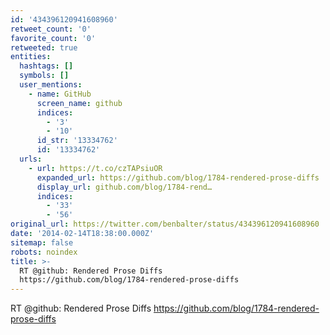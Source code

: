 ```yaml
---
id: '434396120941608960'
retweet_count: '0'
favorite_count: '0'
retweeted: true
entities:
  hashtags: []
  symbols: []
  user_mentions:
    - name: GitHub
      screen_name: github
      indices:
        - '3'
        - '10'
      id_str: '13334762'
      id: '13334762'
  urls:
    - url: https://t.co/czTAPsiuOR
      expanded_url: https://github.com/blog/1784-rendered-prose-diffs
      display_url: github.com/blog/1784-rend…
      indices:
        - '33'
        - '56'
original_url: https://twitter.com/benbalter/status/434396120941608960
date: '2014-02-14T18:38:00.000Z'
sitemap: false
robots: noindex
title: >-
  RT @github: Rendered Prose Diffs
  https://github.com/blog/1784-rendered-prose-diffs
---
```


RT @github: Rendered Prose Diffs https://github.com/blog/1784-rendered-prose-diffs